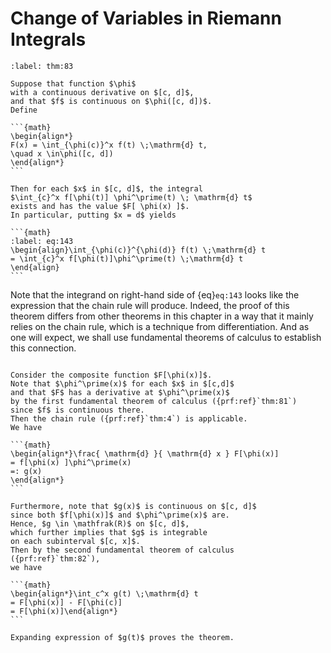 # Change of Variables in Riemann Integrals

````{prf:theorem} Change of Variables
:label: thm:83

Suppose that function $\phi$
with a continuous derivative on $[c, d]$,
and that $f$ is continuous on $\phi([c, d])$.
Define

```{math}
\begin{align*}
F(x) = \int_{\phi(c)}^x f(t) \;\mathrm{d} t,
\quad x \in\phi([c, d])
\end{align*}
```

Then for each $x$ in $[c, d]$, the integral
$\int_{c}^x f[\phi(t)] \phi^\prime(t) \; \mathrm{d} t$
exists and has the value $F[ \phi(x) ]$.
In particular, putting $x = d$ yields

```{math}
:label: eq:143
\begin{align}\int_{\phi(c)}^{\phi(d)} f(t) \;\mathrm{d} t
= \int_{c}^x f[\phi(t)]\phi^\prime(t) \;\mathrm{d} t
\end{align}
```

````

Note that the integrand on right-hand side of {eq}`eq:143`
looks like the expression that the chain rule will produce.
Indeed, the proof of this theorem
differs from other theorems in this chapter in a way that
it mainly relies on the chain rule,
which is a technique from differentiation.
And as one will expect,
we shall use fundamental theorems of calculus
to establish this connection.


````{prf:proof}

Consider the composite function $F[\phi(x)]$.
Note that $\phi^\prime(x)$ for each $x$ in $[c,d]$
and that $F$ has a derivative at $\phi^\prime(x)$
by the first fundamental theorem of calculus ({prf:ref}`thm:81`)
since $f$ is continuous there.
Then the chain rule ({prf:ref}`thm:4`) is applicable.
We have

```{math}
\begin{align*}\frac{ \mathrm{d} }{ \mathrm{d} x } F[\phi(x)]
= f[\phi(x) ]\phi^\prime(x)
=: g(x)
\end{align*}
```

Furthermore, note that $g(x)$ is continuous on $[c, d]$
since both $f[\phi(x)]$ and $\phi^\prime(x)$ are.
Hence, $g \in \mathfrak(R)$ on $[c, d]$,
which further implies that $g$ is integrable
on each subinterval $[c, x]$.
Then by the second fundamental theorem of calculus
({prf:ref}`thm:82`),
we have

```{math}
\begin{align*}\int_c^x g(t) \;\mathrm{d} t
= F[\phi(x)] - F[\phi(c)]
= F[\phi(x)]\end{align*}
```

Expanding expression of $g(t)$ proves the theorem.

````
